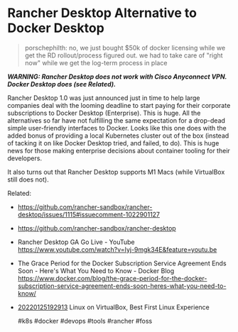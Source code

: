 # Rancher Desktop Alternative to Docker Desktop

> porschephilth: no, we just bought \$50k of docker licensing while we
> get the RD rollout/process figured out. we had to take care of "right
> now" while we get the log-term process in place

***WARNING: Rancher Desktop does not work with Cisco Anyconnect VPN.
Docker Desktop does (see
Related).***

Rancher Desktop 1.0 was just announced just in time to help large
companies deal with the looming deadline to start paying for their
corporate subscriptions to Docker Desktop (Enterprise). This is huge.
All the alternatives so far have not fulfilling the same expectation for
a drop-dead simple user-friendly interfaces to Docker. Looks like this
one does with the added bonus of providing a local Kubernetes cluster
out of the box (instead of tacking it on like Docker Desktop tried, and
failed, to do). This is huge news for those making enterprise decisions
about container tooling for their developers.

It also turns out that Rancher Desktop supports M1 Macs (while
VirtualBox still does not).

Related:

* <https://github.com/rancher-sandbox/rancher-desktop/issues/1115#issuecomment-1022901127>

* <https://github.com/rancher-sandbox/rancher-desktop>

* Rancher Desktop GA Go Live - YouTube  
  <https://www.youtube.com/watch?v=Iyj-9mgk34E&feature=youtu.be>

* The Grace Period for the Docker Subscription Service Agreement Ends Soon - Here\'s What You Need to Know - Docker Blog  
  <https://www.docker.com/blog/the-grace-period-for-the-docker-subscription-service-agreement-ends-soon-heres-what-you-need-to-know/>

* [20220125192913](/20220125192913/) Linux on VirtualBox, Best First Linux Experience

    #k8s #docker #devops #tools #rancher #foss
